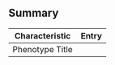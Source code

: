 ## Summary
| Characteristic | Entry |
| ------ | ------ |
| Phenotype Title | <Title> |
| Hash of Implementation | <Hash> |
| Validator(s) and Affiliations | <Validators_And_Affiliations> |
| Date of Validation | <Date_Of_Validation> |

## Validation Procedure
<Validation_Procedure>

## Metrics
| Metric| Value |
| ------ | ------ |
| Sample Size | <Sample_Size> |
| True Positives | <True_Positives> |
| True Negatives | <True_Negatives> |
| False Positives | <False_Positives> |
| False Negatives | <False_Negatives> |
| Themis-Certified Dataset? | <Themis_Certified> |
| Themis Certification Version? | <Themis_Version> |

## Additional Validator Comments (if any)
<Additional_Validator_Comments>
